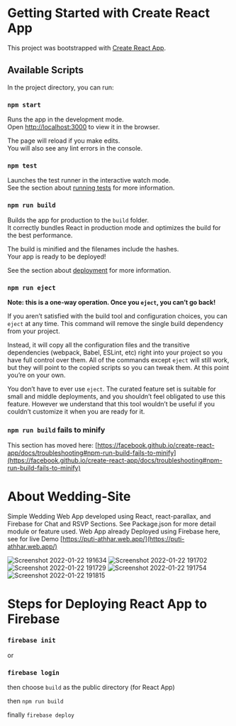 # Getting Started with Create React App

This project was bootstrapped with [Create React App](https://github.com/facebook/create-react-app).

## Available Scripts

In the project directory, you can run:

### `npm start`

Runs the app in the development mode.\
Open [http://localhost:3000](http://localhost:3000) to view it in the browser.

The page will reload if you make edits.\
You will also see any lint errors in the console.

### `npm test`

Launches the test runner in the interactive watch mode.\
See the section about [running tests](https://facebook.github.io/create-react-app/docs/running-tests) for more information.

### `npm run build`

Builds the app for production to the `build` folder.\
It correctly bundles React in production mode and optimizes the build for the best performance.

The build is minified and the filenames include the hashes.\
Your app is ready to be deployed!

See the section about [deployment](https://facebook.github.io/create-react-app/docs/deployment) for more information.

### `npm run eject`

**Note: this is a one-way operation. Once you `eject`, you can’t go back!**

If you aren’t satisfied with the build tool and configuration choices, you can `eject` at any time. This command will remove the single build dependency from your project.

Instead, it will copy all the configuration files and the transitive dependencies (webpack, Babel, ESLint, etc) right into your project so you have full control over them. All of the commands except `eject` will still work, but they will point to the copied scripts so you can tweak them. At this point you’re on your own.

You don’t have to ever use `eject`. The curated feature set is suitable for small and middle deployments, and you shouldn’t feel obligated to use this feature. However we understand that this tool wouldn’t be useful if you couldn’t customize it when you are ready for it.

### `npm run build` fails to minify

This section has moved here: [https://facebook.github.io/create-react-app/docs/troubleshooting#npm-run-build-fails-to-minify](https://facebook.github.io/create-react-app/docs/troubleshooting#npm-run-build-fails-to-minify)

# About Wedding-Site

Simple Wedding Web App developed using React, react-parallax, and Firebase for Chat and RSVP Sections. See Package.json for more detail module or feature used.
Web App already Deployed using Firebase here, see for live Demo [https://puti-athhar.web.app/](https://puti-athhar.web.app/)

![Screenshot 2022-01-22 191634](https://user-images.githubusercontent.com/5984684/150638365-79ceb4ae-c6e6-4a37-8822-c36fc9903302.jpg)
![Screenshot 2022-01-22 191702](https://user-images.githubusercontent.com/5984684/150638368-26cd6f3a-0b73-462f-953e-4b17bc669788.jpg)
![Screenshot 2022-01-22 191729](https://user-images.githubusercontent.com/5984684/150638374-6f3492f4-1835-4bb3-83bb-7fb233f6aff7.jpg)
![Screenshot 2022-01-22 191754](https://user-images.githubusercontent.com/5984684/150638377-a179b3db-85f9-471a-91fd-049765261bf4.jpg)
![Screenshot 2022-01-22 191815](https://user-images.githubusercontent.com/5984684/150638379-bfe1653d-9513-4fd8-a1f5-0fb17ce3d7a1.jpg)

# Steps for Deploying React App to Firebase

### `firebase init`
or 
### `firebase login`

then choose `build` as the public directory (for React App)

then `npm run build`

finally `firebase deploy`
